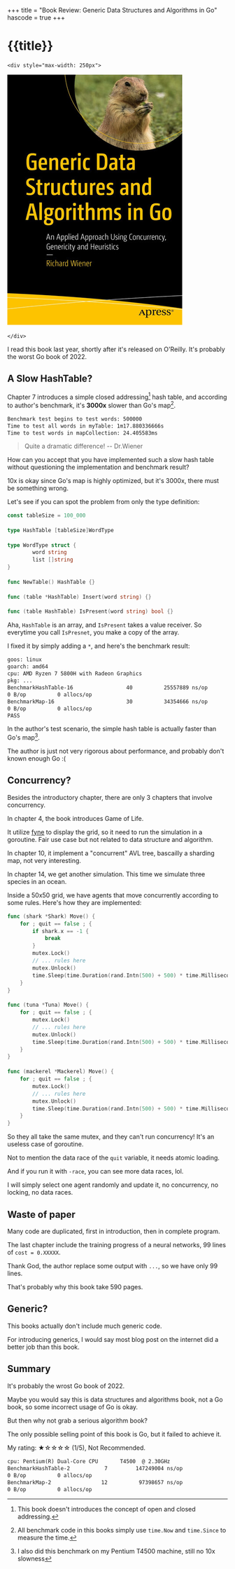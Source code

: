 +++
title = "Book Review: Generic Data Structures and Algorithms in Go"
hascode = true
+++

# {{title}}

~~~
<div style="max-width: 250px">
~~~
  ![](/assets/images/bookcover-generic-ds-algo-in-go.jpeg)
~~~
</div>
~~~

I read this book last year, shortly after it's released on O'Reilly. It's probably the worst Go book of 2022.

## A Slow HashTable?

Chapter 7 introduces a simple closed addressing[^1] hash table, and according to author's benchmark, it's **3000x** slower than Go's map[^2].

```shell
Benchmark test begins to test words: 500000
Time to test all words in myTable: 1m17.880336666s
Time to test words in mapCollection: 24.405583ms

```

> Quite a dramatic difference! -- Dr.Wiener 

How can you accept that you have implemented such a slow hash table without questioning the implementation and benchmark result?

10x is okay since Go's map is highly optimized, but it's 3000x, there must be something wrong.

Let's see if you can spot the problem from only the type definition:

```go
const tableSize = 100_000

type HashTable [tableSize]WordType

type WordType struct {
        word string
        list []string
}

func NewTable() HashTable {}

func (table *HashTable) Insert(word string) {}

func (table HashTable) IsPresent(word string) bool {}
```

Aha, `HashTable` is an array, and `IsPresent` takes a value receiver. So everytime you call `IsPresnet`, you make a copy of the array.

I fixed it by simply adding a `*`, and here's the benchmark result:

```shell
goos: linux
goarch: amd64
cpu: AMD Ryzen 7 5800H with Radeon Graphics
pkg: ...
BenchmarkHashTable-16                 40          25557889 ns/op               0 B/op          0 allocs/op
BenchmarkMap-16                       30          34354666 ns/op               0 B/op          0 allocs/op
PASS
```

In the author's test scenario, the simple hash table is actually faster than Go's map[^3].

The author is just not very rigorous about performance, and probably don't known enough Go :(

## Concurrency?

Besides the introductory chapter, there are only 3 chapters that involve concurrency.

In chapter 4, the book introduces Game of Life. 

It utilize [fyne](https://fyne.io/) to display the grid, so it need to run the simulation in a goroutine. Fair use case but not related to data structure and algorithm.

In chapter 10, it implement a "concurrent" AVL tree, bascailly a sharding map, not very interesting.

In chapter 14, we get another simulation. This time we simulate three species in an ocean.

Inside a 50x50 grid, we have agents that move concurrently according to some rules. Here's how they are implemented:


```go
func (shark *Shark) Move() {
	for ; quit == false ; {
		if shark.x == -1 {
			break
		}
		mutex.Lock()
		// ... rules here 
		mutex.Unlock()
		time.Sleep(time.Duration(rand.Intn(500) + 500) * time.Millisecond)
	}
}

func (tuna *Tuna) Move() {
	for ; quit == false ; {
		mutex.Lock()
		// ... rules here 
		mutex.Unlock()
		time.Sleep(time.Duration(rand.Intn(500) + 500) * time.Millisecond)
	}
}

func (mackerel *Mackerel) Move() {
	for ; quit == false ; {
		mutex.Lock()
		// ... rules here 
		mutex.Unlock()
		time.Sleep(time.Duration(rand.Intn(500) + 500) * time.Millisecond)
	}
}

```

So they all take the same mutex, and they can't run concurrency! It's an useless case of goroutine.

Not to mention the data race of the `quit` variable, it needs atomic loading.

And if you run it with `-race`, you can see more data races, lol.

I will simply select one agent randomly and update it, no concurrency, no locking, no data races.

## Waste of paper

Many code are duplicated, first in introduction, then in complete program.

The last chapter include the training progress of a neural networks, 99 lines of `cost = 0.XXXXX`. 

Thank God, the author replace some output with `...`, so we have only 99 lines.

That's probably why this book take 590 pages.

## Generic?

This books actually don't include much generic code.

For introducing generics, I would say most blog post on the internet did a better job than this book.

## Summary 

It's probably the wrost Go book of 2022.

Maybe you would say this is data structures and algorithms book, not a Go book, so some incorrect usage of Go is okay.

But then why not grab a serious algorithm book?

The only possible selling point of this book is Go, but it failed to achieve it.

My rating: ★☆☆☆☆ (1/5), Not Recommended.


[^1]: This book doesn't introduces the concept of open and closed addressing.

[^2]: All benchmark code in this books simply use `time.Now` and `time.Since` to measure the time.

[^3]: I also did this benchmark on my Pentium T4500 machine, still no 10x slowness

```shell
cpu: Pentium(R) Dual-Core CPU       T4500  @ 2.30GHz
BenchmarkHashTable-2           7         147249004 ns/op               0 B/op          0 allocs/op
BenchmarkMap-2                12          97398657 ns/op               0 B/op          0 allocs/op
```

